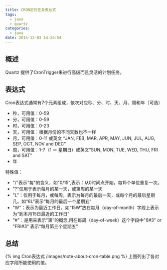 ```yaml
---
title: CRON定时任务表达式
tags:
  - java
  - quartz
categories:
  - java
date: 2014-12-03 14:26:54
---
```


## 概述 ##
Quartz 提供了CronTrigger来进行高级而且灵活的计划任务。

## 表达式 ##
Cron表达式通常有7个元素组成，依次对应秒、分、时、天、月、周和年（可选）

* 秒，可用值：0-59
* 分，可用值：0-59
* 时，可用值：0-23
* 天，可用值：根据月份的不同天数也不一样
* 月，可用值：0-11 或英文 “JAN, FEB, MAR, APR, MAY, JUN, JUL, AUG, SEP, OCT, NOV and DEC” 
* 周，可用值：1-7（1 ＝ 星期日）或英文“SUN, MON, TUE, WED, THU, FRI and SAT”
* 年

特殊值：

* "/"表示"每"的含义，如"0/15",表示：从0时间点开始，每15个单位重复一次。
* "?"仅用于表示每月的某一天，或第周的某一天
* "L"：仅用于每月，或每周，表示为每月的最后一天，或每个月的最后星期几。如“6L”表示“每月的最后一个星期五”
* "W"：表示为最近工作日，如“15W”放在每月（day-of-month）字段上表示为“到本月15日最近的工作日”
* "#"：是用来表示"第"的概念,用在每周（day-of-week）这个字段中"6#3" or "FRI#3" 表示“每月第三个星期五”

## 总结 ##
{% img Cron表达式 /images/note-about-cron-table.png %}
上图列出了各对应字段所能使用的值。
